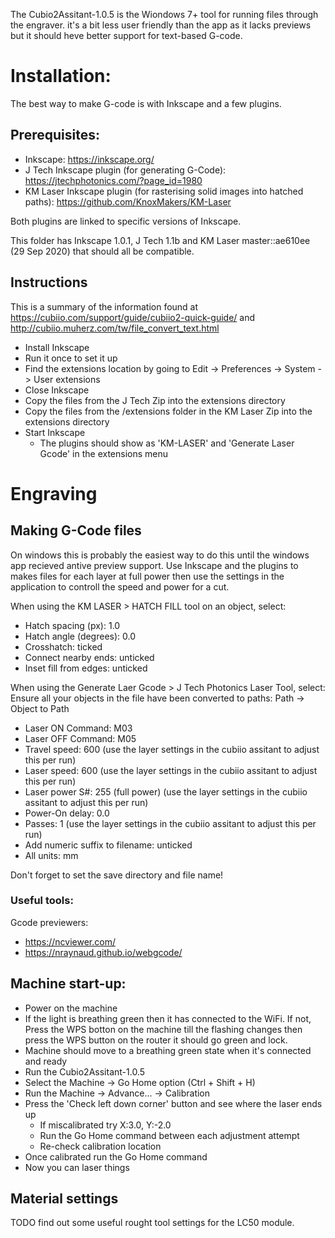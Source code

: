 The Cubio2Assitant-1.0.5 is the Wiondows 7+ tool for running files through the engraver. it's a bit less user friendly than the app as it lacks previews but it should heve better support for text-based G-code.

# Installation:
The best way to make G-code is with Inkscape and a few plugins.

## Prerequisites:
- Inkscape: https://inkscape.org/
- J Tech Inkscape plugin (for generating G-Code): https://jtechphotonics.com/?page_id=1980
- KM Laser Inkscape plugin (for rasterising solid images into hatched paths): https://github.com/KnoxMakers/KM-Laser

Both plugins are linked to specific versions of Inkscape.

This folder has Inkscape 1.0.1, J Tech 1.1b and KM Laser master::ae610ee (29 Sep 2020) that should all be compatible.

## Instructions
This is a summary of the information found at https://cubiio.com/support/guide/cubiio2-quick-guide/ and http://cubiio.muherz.com/tw/file_convert_text.html

- Install Inkscape
- Run it once to set it up
- Find the extensions location by going to Edit -> Preferences -> System -> User extensions
- Close Inkscape
- Copy the files from the J Tech Zip into the extensions directory
- Copy the files from the /extensions folder in the KM Laser Zip into the extensions directory
- Start Inkscape
  - The plugins should show as 'KM-LASER' and 'Generate Laser Gcode' in the extensions menu

# Engraving
## Making G-Code files
On windows this is probably the easiest way to do this until the windows app recieved antive preview support. Use Inkscape and the plugins to makes files for each layer at full power then use the settings in the application to controll the speed and power for a cut.

When using the KM LASER > HATCH FILL tool on an object, select:
- Hatch spacing (px): 1.0
- Hatch angle (degrees): 0.0
- Crosshatch: ticked
- Connect nearby ends: unticked
- Inset fill from edges: unticked

When using the Generate Laer Gcode > J Tech Photonics Laser Tool, select:
Ensure all your objects in the file have been converted to paths: Path -> Object to Path

- Laser ON Command: M03
- Laser OFF Command: M05
- Travel speed: 600 (use the layer settings in the cubiio assitant to adjust this per run)
- Laser speed: 600 (use the layer settings in the cubiio assitant to adjust this per run)
- Laser power S#: 255 (full power) (use the layer settings in the cubiio assitant to adjust this per run)
- Power-On delay: 0.0
- Passes: 1 (use the layer settings in the cubiio assitant to adjust this per run)
- Add numeric suffix to filename: unticked
- All units: mm

Don't forget to set the save directory and file name!

### Useful tools:
Gcode previewers:
- https://ncviewer.com/
- https://nraynaud.github.io/webgcode/

## Machine start-up:
- Power on the machine
- If the light is breathing green then it has connected to the WiFi. If not, Press the WPS botton on the machine till the flashing changes then press the WPS button on the router it should go green and lock.
- Machine should move to a breathing green state when it's connected and ready
- Run the Cubio2Assitant-1.0.5
- Select the Machine -> Go Home option (Ctrl + Shift + H)
- Run the Machine -> Advance... -> Calibration
- Press the 'Check left down corner' button and see where the laser ends up
  - If miscalibrated try X:3.0, Y:-2.0
  - Run the Go Home command between each adjustment attempt
  - Re-check calibration location
- Once calibrated run the Go Home command
- Now you can laser things

## Material settings
TODO find out some useful rought tool settings for the LC50 module.
